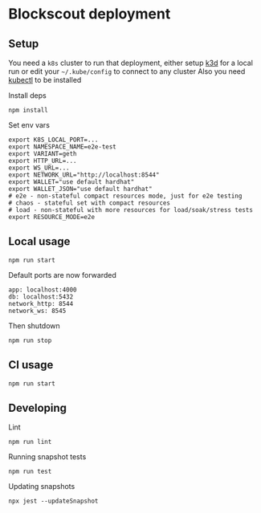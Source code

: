 # Blockscout deployment

## Setup
You need a `k8s` cluster to run that deployment, either setup [k3d](k3d.md) for a local run or edit your `~/.kube/config` to connect to any cluster
Also you need [kubectl](https://kubernetes.io/docs/tasks/tools/) to be installed

Install deps
```
npm install
```
Set env vars
```
export K8S_LOCAL_PORT=...
export NAMESPACE_NAME=e2e-test
export VARIANT=geth
export HTTP_URL=...
export WS_URL=...
export NETWORK_URL="http://localhost:8544"
export WALLET="use default hardhat"
export WALLET_JSON="use default hardhat"
# e2e - non-stateful compact resources mode, just for e2e testing
# chaos - stateful set with compact resources
# load - non-stateful with more resources for load/soak/stress tests
export RESOURCE_MODE=e2e
```
## Local usage
```
npm run start
```
Default ports are now forwarded
```
app: localhost:4000
db: localhost:5432
network_http: 8544
network_ws: 8545
```
Then shutdown
```
npm run stop
```
## CI usage
```
npm run start
```
## Developing
Lint
```
npm run lint
```
Running snapshot tests
```
npm run test
```
Updating snapshots
```
npx jest --updateSnapshot
```
